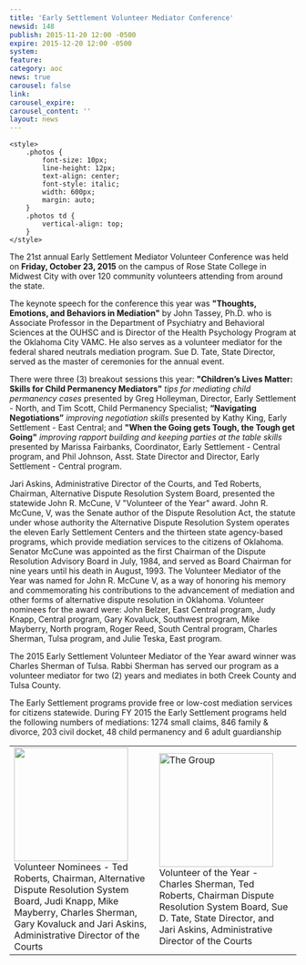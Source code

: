 ```yaml
---
title: 'Early Settlement Volunteer Mediator Conference'
newsid: 148
publish: 2015-11-20 12:00 -0500
expire: 2015-12-20 12:00 -0500
system: 
feature: 
category: aoc
news: true
carousel: false
link: 
carousel_expire: 
carousel_content: ''
layout: news
---
```

	<style>
		.photos {
			font-size: 10px;
			line-height: 12px;
			text-align: center;
			font-style: italic;
			width: 600px;
			margin: auto;
		}
		.photos td {
			vertical-align: top;
		}
	</style>
<p>The 21st annual Early Settlement Mediator Volunteer Conference was held on <strong>Friday, October 23, 2015</strong> on the campus of Rose State College in Midwest City with over 120 community volunteers attending from around the state.</p>
<p>The keynote speech for the conference this year was <strong>"Thoughts, Emotions, and Behaviors in Mediation"</strong> by John Tassey, Ph.D. who is Associate Professor in the Department of Psychiatry and Behavioral Sciences at the OUHSC and is Director of the Health Psychology Program at the Oklahoma City VAMC. He also serves as a volunteer mediator for the federal shared neutrals mediation program.  Sue D. Tate, State Director, served as the master of ceremonies for the annual event.  
</p>
<p>There were three (3) breakout sessions this year:  <strong>"Children’s Lives Matter:  Skills for Child Permanency Mediators"</strong> <em>tips for mediating child permanency cases</em> presented by Greg Holleyman, Director, Early Settlement - North, and Tim Scott, Child Permanency Specialist; <strong>“Navigating Negotiations”</strong> <em>improving negotiation skills</em> presented by Kathy King, Early Settlement - East Central; and  <strong>"When the Going gets Tough, the Tough get Going"</strong> <em>improving rapport building and keeping parties at the table skills</em> presented by Marissa Fairbanks, Coordinator, Early Settlement - Central program, and Phil Johnson, Asst. State Director and Director, Early Settlement - Central program. </p>
<p>Jari Askins, Administrative Director of the Courts, and Ted Roberts, Chairman, Alternative Dispute Resolution System Board, presented the statewide John R. McCune, V "Volunteer of the Year" award.  John R. McCune, V, was the Senate author of the Dispute Resolution Act, the statute under whose authority the Alternative Dispute Resolution System operates the eleven Early Settlement Centers and the thirteen state agency-based programs, which provide mediation services to the citizens of Oklahoma. Senator McCune was appointed as the first Chairman of the Dispute Resolution Advisory Board in July, 1984, and served as Board Chairman for nine years until his death in August, 1993. The Volunteer Mediator of the Year was named for John R. McCune V, as a way of honoring his memory and commemorating his contributions to the advancement of mediation and other forms of alternative dispute resolution in Oklahoma.  Volunteer nominees for the award were:  John Belzer, East Central program, Judy Knapp, Central program, Gary Kovaluck, Southwest program, Mike Mayberry, North program, Roger Reed, South Central program, Charles Sherman, Tulsa program, and Julie Teska, East program.</p>
<p>The 2015 Early Settlement Volunteer Mediator of the Year award winner was Charles Sherman of Tulsa. Rabbi Sherman has served our program as a volunteer mediator for two (2) years and mediates in both Creek County and Tulsa County. </p>
<p>The Early Settlement programs provide free or low-cost mediation services for citizens statewide. During FY 2015 the Early Settlement programs held the following numbers of mediations:  1274 small claims, 846 family &amp; divorce, 203 civil docket, 48 child permanency and 6 adult guardianship</p><p style="text-align: center;">
<table class="photos">
	<tr>
		<td><img style="height: 200px;" alt="" src="http://www.oscn.net/assets/img/mediator-training-1.jpg" /><br />
			Volunteer Nominees - Ted Roberts, Chairman, Alternative Dispute Resolution System Board, Judi Knapp, Mike Mayberry, Charles Sherman, Gary Kovaluck and Jari Askins, Administrative Director of the Courts
		</td>
		<td><img style="height: 200px;" alt="The Group" src="http://www.oscn.net/assets/img/mediator-training-2.jpg" /><br />
		Volunteer of the Year - Charles Sherman, Ted Roberts, Chairman Dispute Resolution System Board, Sue D. Tate, State Director, and Jari Askins, Administrative Director of the Courts</td>
	</tr>
</table>
</p>
<p></p>
<p></p>	